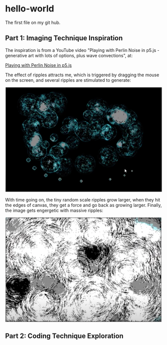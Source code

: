 # hello-world
The first file on my git hub.

## Part 1: Imaging Technique Inspiration

The inspiration is from a YouTube video "Playing with Perlin Noise in p5.js - generative art with lots of options, plus wave convections", at:

[Playing with Perlin Noise in p5.js](https://www.youtube.com/watch?v=CSMcrKouQ3o)

The effect of ripples attracts me, which is triggered by dragging the mouse on the screen, and several ripples are stimulated to generate:

![The stimulation of mouse movement.](Noise1.png)

With time going on, the tiny random scale ripples grow larger, when they hit the edges of canvas, they get a force and go back as growing larger. Finally, the image gets engergetic with massive ripples:

![As time goes by, the effects of massive ripples.](Noise2.png)

## Part 2: Coding Technique Exploration
